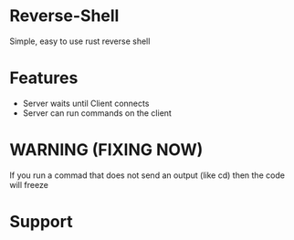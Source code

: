 # Reverse-Shell
Simple, easy to use rust reverse shell

# Features
  * Server waits until Client connects
  * Server can run commands on the client


# WARNING (FIXING NOW)
If you run a commad that does not send an output (like cd) then the code will freeze

# Support
